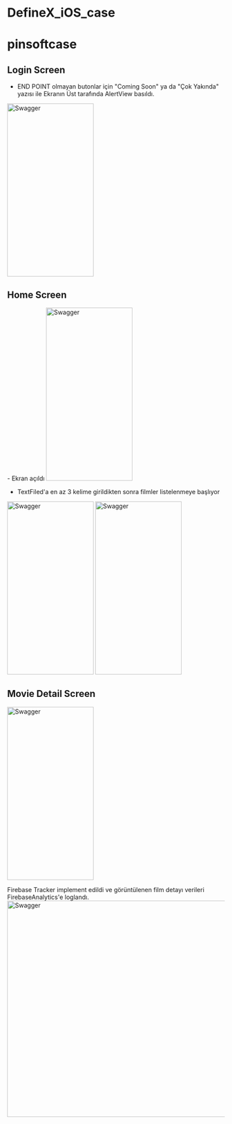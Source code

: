 # DefineX_iOS_case

# pinsoftcase
<h2>Login Screen</h2> 

- END POINT olmayan butonlar için "Coming Soon" ya da "Çok Yakında" yazısı ile Ekranın Üst tarafında AlertView basıldı.
<img src="https://user-images.githubusercontent.com/60100510/222154620-fd13c06a-86ac-4bd4-8167-2b9b0d9d9c72.png" alt="Swagger" width="200" height="400"/>     




<h2>Home Screen</h2> 
- Ekran açıldı
<img src="https://user-images.githubusercontent.com/60100510/222148736-d914d70c-83b5-4b00-9ca4-c60824146a57.png" alt="Swagger" width="200" height="400"/>

- TextFiled'a en az 3 kelime girildikten sonra filmler listelenmeye başlıyor

<img src="https://user-images.githubusercontent.com/60100510/222155855-ab1ce775-5421-4b45-b445-2f71187879f8.png" alt="Swagger" width="200" height="400"/>  <img src="https://user-images.githubusercontent.com/60100510/222156099-2ee222ab-6ef1-4598-8b68-162a2f35483d.png" alt="Swagger" width="200" height="400"/>

<h2>Movie Detail Screen</h2> 
<img src="https://user-images.githubusercontent.com/60100510/222156711-60e50090-2ed0-4364-b3d0-e3df45abca4e.png" alt="Swagger" width="200" height="400"/>

Firebase Tracker implement edildi ve görüntülenen film detayı verileri FirebaseAnalytics'e loglandı. 
<img src="https://user-images.githubusercontent.com/60100510/222160313-4b43f482-b04c-4a0d-9c79-3feb8d84a2ab.png" alt="Swagger" width="900" height="500"/>
